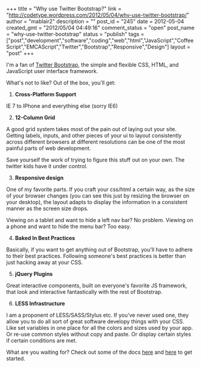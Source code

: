 +++
title = "Why use Twitter Bootstrap?"
link = "http://codetype.wordpress.com/2012/05/04/why-use-twitter-bootstrap/"
author = "mablair2"
description = ""
post_id = "245"
date = 2012-05-04
created_gmt = "2012/05/04 04:49:16"
comment_status = "open"
post_name = "why-use-twitter-bootstrap"
status = "publish"
tags = ["post","development","software","coding","web","html","JavaScript","CoffeeScript","EMCAScript","Twitter","Bootstrap","Responsive","Design"]
layout = "post"
+++

I'm a fan of [Twitter Bootstrap](http://twitter.github.com/bootstrap/), the simple and flexible CSS, HTML, and JavaScript user interface framework.

What's not to like? Out of the box, you'll get:

  1. **Cross-Platform Support**

IE 7 to IPhone and everything else (sorry IE6)

  2. **12-Column Grid**

A good grid system takes most of the pain out of laying out your site. Getting labels, inputs, and other pieces of your ui to layout consistently across different browsers at different resolutions can be one of the most painful parts of web development.

Save yourself the work of trying to figure this stuff out on your own. The twitter kids have it under control.

  3. **Responsive design**

One of my favorite parts. If you craft your css/html a certain way, as the size of your browser changes (you can see this just by resizing the browser on your desktop), the layout adapts to display the information in a consistent manner as the screen size drops.

Viewing on a tablet and want to hide a left nav bar? No problem. Viewing on a phone and want to hide the menu bar? Too easy.

  4. **Baked In Best Practices**

Basically, if you want to get anything out of Bootstrap, you'll have to adhere to their best practices. Following someone's best practices is better than just hacking away at your CSS.

  5. **jQuery Plugins**

Great interactive components, built on everyone's favorite JS framework, that look and interactive fantastically with the rest of Bootstrap.

  6. **LESS Infrastructure**

I am a proponent of LESS/SASS/Stylus etc. If you've never used one, they allow you to do all sort of great software developy things with your CSS. Like set variables in one place for all the colors and sizes used by your app. Or re-use common styles without copy and paste. Or display certain styles if certain conditions are met.

What are you waiting for? Check out some of the docs [here](http://twitter.github.com/bootstrap/scaffolding.html) and [here](http://twitter.github.com/bootstrap/base-css.html) to get started.
